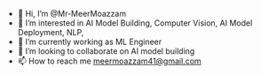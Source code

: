 - 👋 Hi, I’m @Mr-MeerMoazzam
- 👀 I’m interested in AI Model Building, Computer Vision, AI Model Deployment, NLP, 
- 🌱 I’m currently working as ML Engineer
- 💞️ I’m looking to collaborate on AI model building
- 📫 How to reach me meermoazzam41@gmail.com

<!---
Mr-MeerMoazzam/Mr-MeerMoazzam is a ✨ special ✨ repository because its `README.md` (this file) appears on your GitHub profile.
You can click the Preview link to take a look at your changes.
--->
